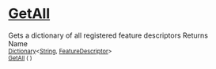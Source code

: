 # [GetAll](./FeatureDescriptor-100663418.md)

Gets a dictionary of all registered feature descriptors
Returns<img width=500/>Name
<br>
<sub>[Dictionary](https://docs.microsoft.com/en-us/dotnet/api/System.Collections.Generic.Dictionary-2)\<[String](https://docs.microsoft.com/en-us/dotnet/api/System.String), [FeatureDescriptor](./../FeatureDescriptor.md)></sub><img width=500/><sub>[GetAll](./FeatureDescriptor-100663418.md) (  )</sub><br>


